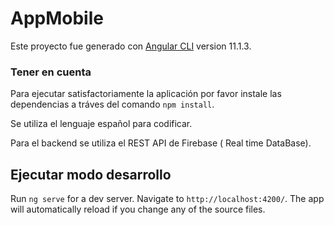 # AppMobile

Este proyecto fue generado con [Angular CLI](https://github.com/angular/angular-cli) version 11.1.3.

### Tener en cuenta
Para ejecutar satisfactoriamente la aplicación por favor instale las dependencias a tráves del comando 
`npm install`.

Se utiliza el lenguaje español para codificar.

Para el backend se utiliza el  REST API de Firebase ( Real time DataBase).

## Ejecutar modo desarrollo

Run `ng serve` for a dev server. Navigate to `http://localhost:4200/`. The app will automatically reload if you change any of the source files.

